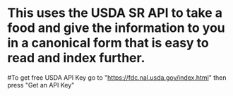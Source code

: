 # This uses the USDA SR API to take a food and give the information to you in a canonical form that is easy to read and index further.

#To get free USDA API Key go to "https://fdc.nal.usda.gov/index.html" then press "Get an API Key"
